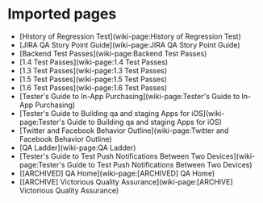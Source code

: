 # Imported pages

* [History of Regression Test](wiki-page:History of Regression Test)
* [JIRA QA Story Point Guide](wiki-page:JIRA QA Story Point Guide)
* [Backend Test Passes](wiki-page:Backend Test Passes)
* [1.4 Test Passes](wiki-page:1.4 Test Passes)
* [1.3 Test Passes](wiki-page:1.3 Test Passes)
* [1.5 Test Passes](wiki-page:1.5 Test Passes)
* [1.6 Test Passes](wiki-page:1.6 Test Passes)
* [Tester's Guide to In-App Purchasing](wiki-page:Tester's Guide to In-App Purchasing)
* [Tester's Guide to Building qa and staging Apps for iOS](wiki-page:Tester's Guide to Building qa and staging Apps for iOS)
* [Twitter and Facebook Behavior Outline](wiki-page:Twitter and Facebook Behavior Outline)
* [QA Ladder](wiki-page:QA Ladder)
* [Tester's Guide to Test Push Notifications Between Two Devices](wiki-page:Tester's Guide to Test Push Notifications Between Two Devices)
* [[ARCHIVED] QA Home](wiki-page:[ARCHIVED] QA Home)
* [[ARCHIVE] Victorious Quality Assurance](wiki-page:[ARCHIVE] Victorious Quality Assurance)
